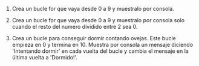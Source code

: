 1. Crea un bucle for que vaya desde 0 a 9 y muestralo por consola.

2. Crea un bucle for que vaya desde 0 a 9 y muestralo por consola solo cuando el resto del numero dividido entre 2 sea 0.

3. Crea un bucle para conseguir dormir contando ovejas. Este bucle empieza en 0 y termina en 10. Muestra por consola un mensaje diciendo 'Intentando dormir' en cada vuelta del bucle y cambia el mensaje en la última vuelta a 'Dormido!'.